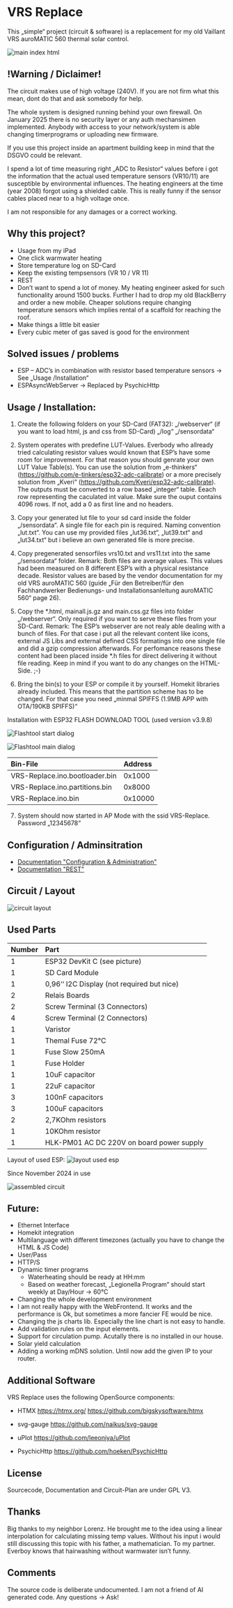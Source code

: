 # VRS Replace
This „simple“ project (circuit & software) is a replacement for my old Vaillant VRS auroMATIC 560 thermal solar control.

![main index html](/doc/readme_md_1.png)

## !Warning / Diclaimer!
The circuit makes use of high voltage (240V). If you are not firm what this mean, dont do that and ask somebody for help.

The whole system is designed running behind your own firewall. On January 2025 there is no security layer or any auth mechansimen implemented. Anybody with access to your network/system is able changing timerprograms or uploading new firmware.

If you use this project inside an apartment building keep in mind that the DSGVO could be relevant.

I spend a lot of time measuring right „ADC to Resistor“ values before i got the information that the actual used temperature sensors (VR10/11) are susceptible by environmental influences. The heating engineers at the time (year 2008) forgot using a shielded cable. This is really funny if the sensor cables placed near to a high voltage once.

I am not responsible for any damages or a correct working.

## Why this project?
* Usage from my iPad
* One click warmwater heating
* Store temperature log on SD-Card
* Keep the existing tempsensors (VR 10 / VR 11)
* REST
* Don’t want to spend a lot of money. My heating engineer asked for such functionality around 1500 bucks. Further I had to drop my old BlackBerry and order a new mobile. Cheaper solutions require changing temperature sensors which implies rental of a scaffold for reaching the roof.
* Make things a little bit easier
* Every cubic meter of gas saved is good for the environment

## Solved issues / problems
* ESP – ADC’s in combination with resistor based temperature sensors → See „Usage /Installation“
* ESPAsyncWebServer → Replaced by PsychicHttp

## Usage / Installation:
1. Create the following folders on your SD-Card (FAT32):
„/webserver“ (if you want to load html, js and css from SD-Card)
„/log“
„/sensordata“

2. System operates with predefine LUT-Values. Everbody who allready tried calculating resistor values would known that ESP’s have some room for improvement. For that reason you should genrate your own LUT Value Table(s). You can use the solution from „e-thinkers“ (https://github.com/e-tinkers/esp32-adc-calibrate) or a more precisely solution from „Kveri“ (https://github.com/Kveri/esp32-adc-calibrate). The outputs must be converted to a row based „integer“ table. Eeach row representing the caculated int value. Make sure the ouput contains 
4096 rows. If not, add a 0 as first line and no headers.

3. Copy your generated lut file to your sd card inside the folder „/sensordata“. A single file for each pin is required. Naming convention „lut<PIN>.txt“. You can use my provided files „lut36.txt“, „lut39.txt“ and „lut34.txt“ but i believe an own generated file is more precise.

4. Copy pregenerated sensorfiles vrs10.txt and vrs11.txt into the same „/sensordata“ folder.
Remark:
Both files are average values. This values had been measured on 8 different ESP’s with a physical resistance decade. Resistor values are based by the vendor documentation for my old VRS auroMATIC 560 (guide „Für den Betreiber/für den Fachhandwerker Bedienungs- und Installationsanleitung auroMATIC 560“ page 26).

5. Copy the *.html, mainall.js.gz and main.css.gz files into folder „/webserver“. Only required if you want to serve these files from your SD-Card.
Remark:
The ESP’s webserver are not realy able dealing with a bunch of files. For that case i put all the relevant content like icons, external JS Libs and external defined CSS formatings into one single file and did a gzip compression afterwards. For perfomance reasons these content had been placed inside *.h files for direct delivering it without file reading. Keep in mind if you want to do any changes on the HTML-Side. ;-)

6. Bring the bin(s) to your ESP or compile it by yourself.
Homekit libraries already included. This means that the partition scheme has to be changed. For that case you need „minmal SPIFFS (1.9MB APP with OTA/190KB SPIFFS)“

Installation with ESP32 FLASH DOWNLOAD TOOL (used version v3.9.8)

![Flashtool start dialog](/doc/readme_md_4.png)

![Flashtool main dialog](/doc/readme_md_5.png)

| Bin-File | Address |
| :--- | :--- |
| VRS-Replace.ino.bootloader.bin | 0x1000 |
| VRS-Replace.ino.partitions.bin | 0x8000 |
| VRS-Replace.ino.bin | 0x10000 |

7. System should now started in AP Mode with the ssid VRS-Replace. Password „12345678“

## Configuration / Adminsitration
* [Documentation "Configuration & Administration"](https://github.com/kleinekuh/vrsreplace/blob/main/doc/admin.md)
* [Documentation "REST"](https://github.com/kleinekuh/vrsreplace/blob/main/doc/rest.md)


## Circuit / Layout
![circuit layout](/doc/readme_md_2.png)

## Used Parts
| Number | Part |
| --- | :--- |
| 1 | ESP32 DevKit C (see picture) |
| 1 | SD Card Module |
| 1 | 0,96‘‘ I2C Display (not required but nice) |
| 2 | Relais Boards |
| 2 | Screw Terminal (3 Connectors) |
| 4 | Screw Terminal (2 Connectors) |
| 1 | Varistor |
| 1 | Themal Fuse 72°C |
| 1 | Fuse Slow 250mA |
| 1 | Fuse Holder |
| 1 | 10uF capacitor |
| 1 | 22uF capacitor |
| 3 | 100nF capacitors |
| 3 | 100uF capacitors |
| 2 | 2,7KOhm resistors |
| 1 | 10KOhm resistor |
| 1 | HLK-PM01 AC DC 220V on board power supply |


Layout of used ESP:
![layout used esp](/doc/readme_md_3.png)

Since November 2024 in use

![assembled circuit](/doc/readme_md_6.png)


## Future:
- Ethernet Interface
- Homekit integration
- Multilanguage with different timezones (actually you have to change the HTML & JS Code)
- User/Pass
- HTTP/S
- Dynamic timer programs
	- Waterheating should be ready at HH:mm
	- Based on weather forecast, „Legionella Program“ should start weekly at Day/Hour -> 60°C
- Changing the whole development environment
- I am not really happy with the WebFrontend. It works and the performance is Ok, but sometimes a more fancier FE would be nice.
- Changing the js charts lib. Especially the line chart is not easy to handle.
- Add validation rules on the input elements.
- Support for circulation pump. Acutally there is no installed in our house.
- Solar yield calculation
- Adding a working mDNS solution. Until now add the given IP to your router.



## Additional Software
VRS Replace uses the following OpenSource components:
* HTMX
https://htmx.org/
https://github.com/bigskysoftware/htmx

* svg-gauge
https://github.com/naikus/svg-gauge

* uPlot
https://github.com/leeoniya/uPlot

* PsychicHttp
https://github.com/hoeken/PsychicHttp

## License
Sourcecode, Documentation and Circuit-Plan are under GPL V3.

## Thanks
Big thanks to my neighbor Lorenz. He brought me to the idea using a linear interpolation for calculating missing temp values. Without his input i would still discussing this topic with his father, a mathematician.
To my partner. Everboy knows that hairwashing without warmwater isn’t funny.

## Comments
The source code is deliberate undocumented. I am not a friend of AI generated code. Any questions → Ask!
